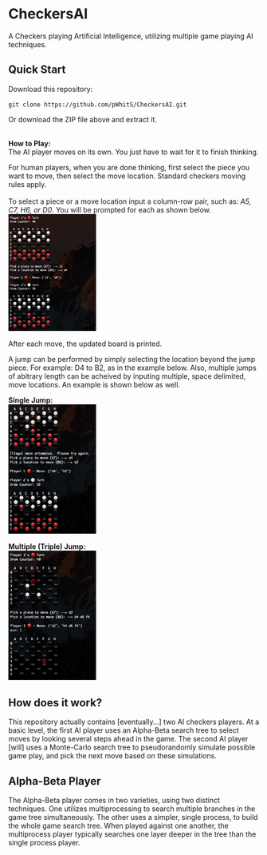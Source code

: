 # CheckersAI
A Checkers playing Artificial Intelligence, utilizing multiple game playing AI techniques.


## Quick Start
Download this repository:
```
git clone https://github.com/pWhitS/CheckersAI.git
```
Or download the ZIP file above and extract it.
<br><br>

<b>How to Play:</b> <br>
The AI player moves on its own. You just have to wait for it to finish thinking. <br>

For human players, when you are done thinking, first select the piece you want to move, then select the move location. Standard checkers moving rules apply. <br>
<br>
To select a piece or a move location input a column-row pair, such as: <i>A5, C7, H6, or D0</i>. You will be prompted for each as shown below. 
<br>
<img src="https://raw.githubusercontent.com/pWhitS/CheckersAI/master/images/start.png" height=35% width=35%/>

After each move, the updated board is printed. <br>

A jump can be performed by simply selecting the location beyond the jump piece. For example: D4 to B2, as in the example below. Also, multiple jumps of abitrary length can be acheived by inputing multiple, space delimited, move locations. An example is shown below as well. <br>

<b>Single Jump:</b> <br>
<img src="https://raw.githubusercontent.com/pWhitS/CheckersAI/master/images/jump.png" height=35% width=35%/>
<br>

<b>Multiple (Triple) Jump: </b>  <br>
<img src="https://raw.githubusercontent.com/pWhitS/CheckersAI/master/images/triple_jump.png" height=35% width=35%/>

## How does it work?
This repository actually contains [eventually...] two AI checkers players. At a basic level, the first AI player uses an Alpha-Beta search tree to select moves by looking several steps ahead in the game.  The second AI player [will] uses a Monte-Carlo search tree to pseudorandomly simulate possible game play, and pick the next move based on these simulations. 

## Alpha-Beta Player
The Alpha-Beta player comes in two varieties, using two distinct techniques. One utilizes multiprocessing to search multiple branches in the game tree simultaneously. The other uses a simpler, single process, to build the whole game search tree. When played against one another, the multiprocess player typically searches one layer deeper in the tree than the single process player.
